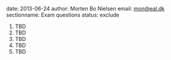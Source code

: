 date: 2013-06-24
author: Morten Bo Nielsen
email: mon@eal.dk
sectionname: Exam questions
status: exclude

1.	TBD
1.	TBD
1.	TBD
1.	TBD
1.	TBD

